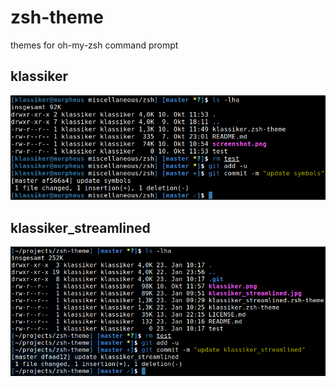 # zsh-theme

themes for oh-my-zsh command prompt

## klassiker
![klassiker](klassiker.png)

## klassiker_streamlined
![klassiker_streamlined](klassiker_streamlined.png)
